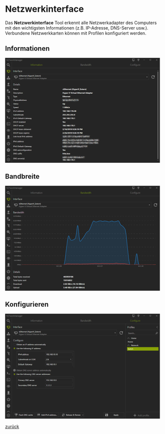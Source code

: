 # Netzwerkinterface

Das **Netzwerkinterface** Tool erkennt alle Netzwerkadapter des Computers mit den wichtigsten Informationen (z.B. IP-Adresse, DNS-Server usw.). Verbundene Netzwerkkarten können mit Profilen konfiguriert werden.

## Informationen

![NetworkInterface_Information](../../_images/NetworkInterface_Information.png)

## Bandbreite
![NetworkInterface_Bandwidth](../../_images/NetworkInterface_Bandwidth.png)

## Konfigurieren

![NetworkInterface_Configure](../../_images/NetworkInterface_Configure.png)

[zurück](../README.md)
